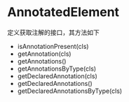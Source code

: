# AnnotatedElement

定义获取注解的接口，其方法如下

* isAnnotationPresent\(cls\)
* getAnnotation\(cls\)
* getAnnotations\(\)
* getAnnotationsByType\(cls\)
* getDeclaredAnnotation\(cls\)
* getDeclaredAnnotations\(\)
* getDeclaredAnnotationsByType\(cls\)





